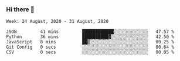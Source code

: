 ### Hi there 👋

<!--START_SECTION:waka-->
```text
Week: 24 August, 2020 - 31 August, 2020

JSON         41 mins         ████████████░░░░░░░░░░░░░   47.57 % 
Python       36 mins         ██████████▓░░░░░░░░░░░░░░   42.50 % 
JavaScript   8 mins          ██▒░░░░░░░░░░░░░░░░░░░░░░   09.25 % 
Git Config   0 secs          ░░░░░░░░░░░░░░░░░░░░░░░░░   00.64 % 
CSV          0 secs          ░░░░░░░░░░░░░░░░░░░░░░░░░   00.05 % 
```
<!--END_SECTION:waka-->

<!--
**arlenxuzj/arlenxuzj** is a ✨ _special_ ✨ repository because its `README.md` (this file) appears on your GitHub profile.

Here are some ideas to get you started:

- 🔭 I’m currently working on ...
- 🌱 I’m currently learning ...
- 👯 I’m looking to collaborate on ...
- 🤔 I’m looking for help with ...
- 💬 Ask me about ...
- 📫 How to reach me: ...
- 😄 Pronouns: ...
- ⚡ Fun fact: ...
-->
